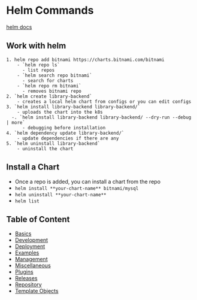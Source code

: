 # Helm Commands

[helm docs](https://helm.sh/docs/)

## Work with helm

    1. helm repo add bitnami https://charts.bitnami.com/bitnami
        - `helm repo ls`
          - list repos
        - `helm search repo bitnami`
          - search for charts
        - `helm repo rm bitnami`
          - removes bitnami repo
    2. `helm create library-backend`
        - creates a local helm chart from configs or you can edit configs
    3. `helm install library-backend library-backend/`
        - uploads the chart into the k8s
      -. `helm install library-backend library-backend/ --dry-run --debug | more`
          - debugging before installation
    4. `helm dependency update library-backend/`
        - update dependencies if there are any
    5. `helm uninstall library-backend`
        - uninstall the chart

## Install a Chart

- Once a repo is added, you can install a chart from the repo
- `helm install **your-chart-name** bitnami/mysql`
- `helm uninstall **your-chart-name**`
- `helm list`

## Table of Content

- [Basics](./basics.md)
- [Development](./development.md)
- [Deployment](./deployment.md)
- [Examples](./example.md)
- [Management](./management.md)
- [Miscellaneous](./miscellaneous.md)
- [Plugins](./plugins.md)
- [Releases](./releases.md)
- [Repository](./repository.md)
- [Template Objects](./template-objects.md)
